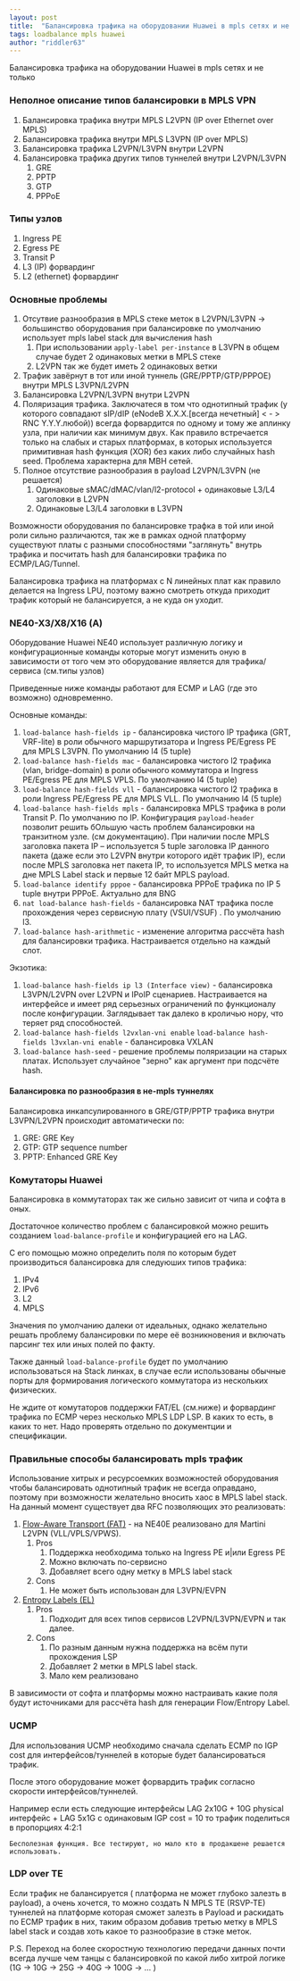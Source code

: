 ```yaml
---
layout: post
title:  "Балансировка трафика на оборудовании Huawei в mpls сетях и не только"
tags: loadbalance mpls huawei
author: "riddler63"
---
```


Балансировка трафика на оборудовании Huawei в mpls сетях и не только

### Неполное описание типов балансировки в MPLS VPN

1. Балансировка трафика внутри MPLS L2VPN (IP over Ethernet over MPLS)
2. Балансировка трафика внутри MPLS L3VPN  (IP over MPLS)
3. Балансировка трафика L2VPN/L3VPN внутри L2VPN
4. Балансировка трафика других типов туннелей внутри L2VPN/L3VPN
   1. GRE
   2. PPTP
   3. GTP
   4. PPPoE

### Типы узлов

1. Ingress PE
1. Egress PE
1. Transit P
1. L3 (IP) форвардинг
1. L2 (ethernet) форвардинг

### Основные проблемы

1. Отсутвие разнообразия в MPLS стеке меток в L2VPN/L3VPN -> большинство оборудования при балансировке по умолчанию использует mpls label stack для вычисления hash
   1. При использовании `apply-label per-instance` в L3VPN в общем случае будет 2 одинаковых метки в MPLS стеке
   2. L2VPN так же будет иметь 2 одинаковых ветки
2. Трафик завёрнут в тот или иной туннель (GRE/PPTP/GTP/PPPOE) внутри MPLS L3VPN/L2VPN
3. Балансировка L2VPN/L3VPN внутри L2VPN
4. Поляризация трафика. Заключатеся в том что однотипный трафик (у которого совпадают sIP/dIP (eNodeB X.X.X.[всегда нечетный] < - > RNC Y.Y.Y.любой)) всегда форвардится по одному и тому же аплинку узла, при наличии как минимум двух. Как правило встречается только на слабых и старых платформах, в которых используется примитивная hash функция (XOR) без каких либо случайных hash seed. Проблема характерна для MBH сетей.
5. Полное отсутствие разнообразия в payload L2VPN/L3VPN (не решается)
   1. Одинаковые sMAC/dMAC/vlan/l2-protocol + одинаковые L3/L4 заголовки в L2VPN
   2. Одинаковые L3/L4 заголовки в L3VPN

Возможности оборудования по балансировке трафка в той или иной роли сильно различаются, так же в рамках одной платформу существуют платы с разными способностями "заглянуть" внутрь трафика и посчитать hash для балансировки трафика по ECMP/LAG/Tunnel.

Балансировка трафика на платформах с N линейных плат как правило делается на Ingress LPU, поэтому важно смотреть откуда приходит трафик который не балансируется, а не куда он уходит.

### NE40-X3/X8/X16 (A)

Оборудование Huawei NE40 использует различную логику и конфигурационные команды которые могут изменить оную в зависимости от того чем это оборудование является для трафика/сервиса (см.типы узлов)

Приведенные ниже команды работают для ECMP и LAG (где это возможно) одновременно.

Основные команды:

1. `load-balance hash-fields ip`  - балансировка чистого IP трафика (GRT, VRF-lite) в роли обычного маршрутизатора и Ingress PE/Egress PE для MPLS L3VPN. По умолчанию l4 (5 tuple)
2. `load-balance hash-fields mac` - балансировка чистого l2 трафика (vlan, bridge-domain) в роли обычного коммутатора и Ingress PE/Egress PE для MPLS VPLS. По умолчанию l4 (5 tuple)
3. `load-balance hash-fields vll`  - балансировка чистого l2 трафика в роли Ingress PE/Egress PE для MPLS VLL. По умолчанию l4 (5 tuple)
4. `load-balance hash-fields mpls` - балансировка MPLS трафика в роли Transit P. По умолчанию по IP. Конфигурация `payload-header` позволит решить бОльшую часть проблем балансировки на транзитном узле. (см документацию). При наличии после MPLS заголовка пакета IP – используется 5 tuple заголовка IP данного пакета (даже если это L2VPN внутри которого идёт трафик IP),  если после MPLS заголовка нет пакета IP, то используется MPLS метка на дне MPLS Label stack и первые 12 байт MPLS payload.
5. `load-balance identify pppoe` - балансировка PPPoE трафика по IP 5 tuple внутри PPPoE. Актуально для BNG
6. `nat load-balance hash-fields` - балансировка NAT трафика после прохождения через сервисную плату (VSUI/VSUF) . По умолчанию l3.
7. `load-balance hash-arithmetic` - изменение алгоритма рассчёта hash для балансировки трафика. Настраивается отдельно на каждый слот.

Экзотика:

1. `load-balance hash-fields ip l3 (Interface view)` - балансировка L3VPN/L2VPN over L2VPN и IPoIP сценариев. Настраивается на интерфейсе и имеет ряд серьезных ограничений по функционалу после конфигурации. Заглядывает так далеко в кроличью нору, что теряет ряд способностей.
2. `load-balance hash-fields l2vxlan-vni enable` `load-balance hash-fields l3vxlan-vni enable` - балансировка VXLAN
3. `load-balance hash-seed` - решение проблемы поляризации на старых платах. Использует случайное "зерно" как аргумент при подсчёте hash.

#### Балансировка по разнообразия в не-mpls туннелях

Балансировка инкапсулированного в GRE/GTP/PPTP трафика внутри L3VPN/L2VPN происходит автоматически по:

1. GRE: GRE Key
1. GTP: GTP sequence number
1. PPTP: Enhanced GRE Key

### Комутаторы Huawei

Балансировка в коммутаторах так же сильно зависит от чипа и софта в оных.

Достаточное количество проблем с балансировкой можно решить созданием `load-balance-profile` и конфигурацией его на LAG.

С его помощью можно определить поля по которым будет производиться балансировка для следуюших типов трафика:

1. IPv4
2. IPv6
3. L2
4. MPLS

Значения по умолчанию далеки от идеальных, однако желательно решать проблему балансировки по мере её возникновения и включать парсинг тех или иных полей по факту.

Также данный `load-balance-profile` будет по умолчанию использоваться на Stack линках, в случае если использованы обычные порты для формирования логического коммутатора из нескольких физических.

Не ждите от комутаторов поддержки FAT/EL (см.ниже) и форвардинг трафика по ECMP через несколько MPLS LDP LSP. В каких то есть, в каких то нет. Надо проверять отдельно по документции и спецификации.

### Правильные способы балансировать mpls трафик

Использование хитрых и ресурсоемких возможностей оборудования чтобы балансировать однотипный трафик не всегда оправдано, поэтому при возможности желательно вносить хаос в MPLS label stack. На данный момент существует два RFC позволяющих это реализовать:

1. [Flow-Aware Transport (FAT)](https://tools.ietf.org/html/rfc6391) - на NE40E реализовано для Martini L2VPN (VLL/VPLS/VPWS).
   1. Pros
      1. Поддержка необходима только на Ingress PE и|или Egress PE
      1. Можно включать по-сервисно
      1. Добавляет всего одну метку в MPLS label stack
   1. Cons
      1. Не может быть использован для L3VPN/EVPN
1. [Entropy Labels (EL)](https://tools.ietf.org/html/rfc6790)
   1. Pros
      1. Подходит для всех типов сервисов L2VPN/L3VPN/EVPN и так далее.
   1. Cons
      1. По разным данным нужна поддержка на всём пути прохождения LSP
      1. Добавляет 2 метки в MPLS label stack.
      1. Мало кем реализовано

В зависимости от софта и платформы можно настраивать какие поля будут источниками для рассчёта hash для генерации Flow/Entropy Label.

### UCMP

Для использования UCMP необходимо сначала сделать ECMP по IGP cost для интерфейсов/туннелей в которые будет балансироваться трафик.

После этого оборудование может форвардить трафик согласно скорости интерфейсов/туннелей.

Например если есть следующие интерфейсы LAG 2x10G + 10G physical интерфейс + LAG 5x1G с одинаковым IGP cost = 10 то трафик поделиться в пропорциях 4:2:1

`Бесполезная функция. Все тестируют, но мало кто в продакшене решается использовать.`

### LDP over TE

Если трафик не балансируется ( платформа не может глубоко залезть в payload), а очень хочется, то можно создать N MPLS TE (RSVP-TE) туннелей на платформе которая сможет залезть в Payload и раскидать по ECMP трафик в них, таким образом добавив третью метку в MPLS label stack и создав хоть какое то разнообразие в стэке меток.  

P.S. Переход на более скоростную технологию передачи данных почти всегда лучше чем танцы с балансировкой по какой либо хитрой логике (1G -> 10G -> 25G -> 40G -> 100G -> ... )
